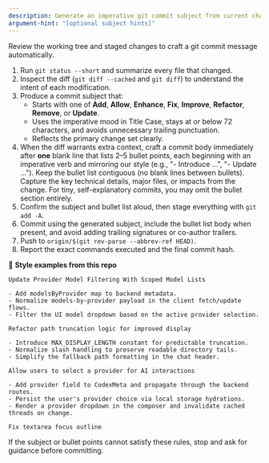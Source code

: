 ```yaml
---
description: Generate an imperative git commit subject from current changes and push it
argument-hint: "[optional subject hints]"
---
```


Review the working tree and staged changes to craft a git commit message automatically.

1. Run `git status --short` and summarize every file that changed.
2. Inspect the diff (`git diff --cached` and `git diff`) to understand the intent of each modification.
3. Produce a commit subject that:
   - Starts with one of **Add**, **Allow**, **Enhance**, **Fix**, **Improve**, **Refactor**, **Remove**, or **Update**.
   - Uses the imperative mood in Title Case, stays at or below 72 characters, and avoids unnecessary trailing punctuation.
   - Reflects the primary change set clearly.
4. When the diff warrants extra context, craft a commit body immediately after **one** blank line that lists 2–5 bullet points, each beginning with an imperative verb and mirroring our style (e.g., "- Introduce …", "- Update …"). Keep the bullet list contiguous (no blank lines between bullets). Capture the key technical details, major files, or impacts from the change. For tiny, self-explanatory commits, you may omit the bullet section entirely.
5. Confirm the subject and bullet list aloud, then stage everything with `git add -A`.
6. Commit using the generated subject, include the bullet list body when present, and avoid adding trailing signatures or co-author trailers.
7. Push to `origin/$(git rev-parse --abbrev-ref HEAD)`.
8. Report the exact commands executed and the final commit hash.

📌 **Style examples from this repo**

```text
Update Provider Model Filtering With Scoped Model Lists

- Add modelsByProvider map to backend metadata.
- Normalize models-by-provider payload in the client fetch/update flows.
- Filter the UI model dropdown based on the active provider selection.
```

```text
Refactor path truncation logic for improved display

- Introduce MAX_DISPLAY_LENGTH constant for predictable truncation.
- Normalize slash handling to preserve readable directory tails.
- Simplify the fallback path formatting in the chat header.
```

```text
Allow users to select a provider for AI interactions

- Add provider field to CodexMeta and propagate through the backend routes.
- Persist the user's provider choice via local storage hydrations.
- Render a provider dropdown in the composer and invalidate cached threads on change.
```

```text
Fix textarea focus outline
```

If the subject or bullet points cannot satisfy these rules, stop and ask for guidance before committing.
